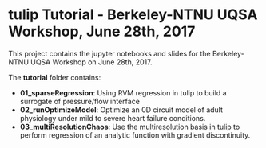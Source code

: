 # tulip Tutorial - Berkeley-NTNU UQSA Workshop, June 28th, 2017

This project contains the jupyter notebooks and slides for the Berkeley-NTNU UQSA Workshop on June 28th, 2017.

The **tutorial** folder contains:

- **01_sparseRegression**: Using RVM regression in tulip to build a surrogate of pressure/flow interface 
- **02_runOptimizeModel**: Optimize an 0D circuit model of adult physiology under mild to severe heart failure conditions.
- **03_multiResolutionChaos**: Use the multiresolution basis in tulip to perform regression of an analytic function with gradient discontinuity. 



